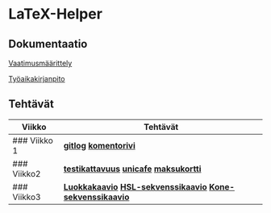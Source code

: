 # LaTeX-Helper 
## Dokumentaatio
[Vaatimusmäärittely](https://github.com/alekmus/LATEX-Helper/blob/master/dokumentointi/Vaatimusm%C3%A4%C3%A4rittely.md)

[Työaikakirjanpito](https://github.com/alekmus/LATEX-Helper/blob/master/dokumentointi/ty%C3%B6aikakirjanpito.md) 
## Tehtävät

|Viikko|Tehtävät|
|------|--------|
|### Viikko 1| [**gitlog**](https://github.com/alekmus/OT-harjoitustyo/blob/master/laskarit/viikko1/gitlog.txt) [**komentorivi**](https://github.com/alekmus/OT-harjoitustyo/blob/master/laskarit/viikko1/komentorivi.txt)|
|### Viikko2 | [**testikattavuus**](https://github.com/alekmus/LATEX-Helper/blob/master/laskarit/viikko2/Unicafeen%20testikattavuus.png) [**unicafe**](https://github.com/alekmus/LATEX-Helper/tree/master/laskarit/viikko2/Unicafe) [**maksukortti**](https://github.com/alekmus/LATEX-Helper/tree/master/laskarit/viikko2/Maksukortti)|
|### Viikko3| [**Luokkakaavio**](https://github.com/alekmus/LATEX-Helper/blob/master/laskarit/viikko3/luokkakaavio.jpg) [**HSL-sekvenssikaavio**](https://github.com/alekmus/LATEX-Helper/blob/master/laskarit/viikko3/HSL%20sekvenssikaavio.png) [**Kone-sekvenssikaavio**](https://github.com/alekmus/LATEX-Helper/blob/master/laskarit/viikko3/Sekvenssikaavio%20machine.png)|
